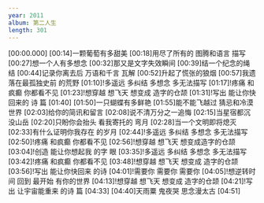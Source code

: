 ```yaml
---
year: 2011
album: 第二人生
length: 301
---
```

[00:00.000]
[00:14]一颗葡萄有多甜美
[00:18]用尽了所有的 图腾和语言 描写
[00:27]想一个人有多想念
[00:32]那又是文字失效瞬间
[00:39]结一个纪念的绳结
[00:44]记录你离去后 万语和千言 瓦解
[00:52]升起了慌张的狼烟
[00:57]我遗落在最孤独史前 的荒野
[01:10]!多遥远 多纠结 多想念 多无法描写
[01:17]!疼痛 和疯癫 你都看不见
[01:23]!想穿越 想飞天 想变成 造字的仓颉
[01:31]!写出 能让你快回来的 诗 篇
[01:40]
[01:50]一只蝴蝶有多鲜艳
[01:55]能不能飞越过 猜忌和冷漠 世界
[02:03]给你的简讯和留言
[02:08]说不清万分之一追悔
[02:15]当星宿都沉没山岳
[02:20]只盼你会抬头 看我寄托的 弯月
[02:28]当一个文明即将熄灭
[02:33]有什么证明你我存在 的岁月
[02:44]!多遥远 多纠结 多想念 多无法描写
[02:50]!疼痛 和疯癫 你都看不见
[02:56]!想穿越 想飞天 想变成造字的仓颉
[03:04]!创造 能让你想起我 的字 眼
[03:35]!多遥远 多纠结 多想念 多无法描写
[03:42]!疼痛 和疯癫 你都看不见
[03:48]!想穿越 想飞天 想变成 造字的仓颉
[03:56]!写出 能让你快回来 的诗
[04:01]!需要你 需要你 需要你
[04:05]!想逆转时间 回到 最开始 有你的世界
[04:13]!想穿越 想飞天 想变成 造字的仓颉
[04:21]!写出 让宇宙能重来 的诗 篇
[04:33]
[04:40]天雨粟 鬼夜哭 思念漫太古
[04:51]